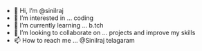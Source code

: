 - 👋 Hi, I’m @sinilraj
- 👀 I’m interested in ... coding 
- 🌱 I’m currently learning ... b.tch
- 💞️ I’m looking to collaborate on ... projects and improve my skills
- 📫 How to reach me ... @Sinilraj telagaram

<!---
sinilraj/sinilraj is a ✨ special ✨ repository because its `README.md` (this file) appears on your GitHub profile.
You can click the Preview link to take a look at your changes.
--->
